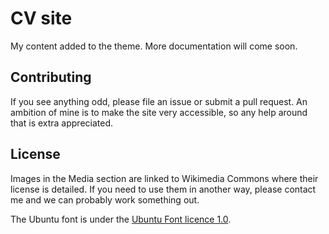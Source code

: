 # CV site

My content added to the theme.
More documentation will come soon.

## Contributing

If you see anything odd, please file an issue or submit a pull request.
An ambition of mine is to make the site very accessible, so any help around that is extra appreciated.

## License

Images in the Media section are linked to Wikimedia Commons where their license is detailed. If you need to use them in another way, please contact me and we can probably work something out.

The Ubuntu font is under the [Ubuntu Font licence 1.0](https://ubuntu.com/legal/font-licence).

